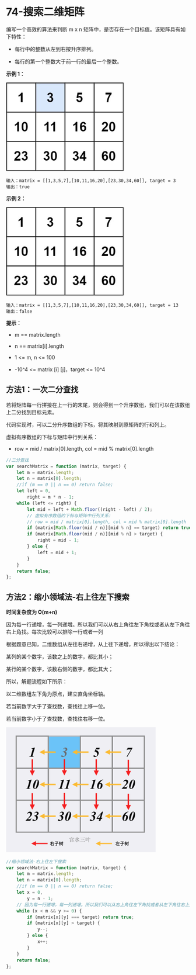 # 74-搜索二维矩阵

编写一个高效的算法来判断 m x n 矩阵中，是否存在一个目标值。该矩阵具有如下特性：

- 每行中的整数从左到右按升序排列。

- 每行的第一个整数大于前一行的最后一个整数。

**示例 1：**

![](img/题目1.jpg)

```
输入：matrix = [[1,3,5,7],[10,11,16,20],[23,30,34,60]], target = 3
输出：true
```

**示例 2：**

![](img/题目2.jpg)

```
输入：matrix = [[1,3,5,7],[10,11,16,20],[23,30,34,60]], target = 13
输出：false
```

**提示：**

- m == matrix.length

- n == matrix[i].length

- 1 <= m, n <= 100

- -10^4 <= matrix [i] [j]，target <= 10^4



## 方法1：一次二分查找

若将矩阵每一行拼接在上一行的末尾，则会得到一个升序数组，我们可以在该数组上二分找到目标元素。

代码实现时，可以二分升序数组的下标，将其映射到原矩阵的行和列上。

虚拟有序数组的下标与矩阵中行列关系：

- row = mid / matrix[0].length, col = mid % matrix[0].length

```js
//二分查找
var searchMatrix = function (matrix, target) {
    let m = matrix.length;
    let n = matrix[0].length;
    //if (m == 0 || n == 0) return false;
    let left = 0,
        right = m * n - 1;
    while (left <= right) {
        let mid = left + Math.floor((right - left) / 2);
        // 虚拟有序数组的下标与矩阵中行列关系:
        // row = mid / matrix[0].length, col = mid % matrix[0].length
        if (matrix[Math.floor(mid / n)][mid % n] == target) return true;
        if (matrix[Math.floor(mid / n)][mid % n] > target) {
            right = mid - 1;
        } else {
            left = mid + 1;
        }
    }
    return false;
};
```



## 方法2：缩小领域法-右上往左下搜索

**时间复杂度为 O(m+n)**

因为每一行递增，每一列递增。所以我们可以从右上角往左下角找或者从左下角往右上角找。每次比较可以排除一行或者一列

根据题意已知，二维数组从左往右递增，从上往下递增，所以得出以下结论：

某列的某个数字，该数之上的数字，都比其小；

某行的某个数字，该数右侧的数字，都比其大；

所以，解题流程如下所示：

以二维数组左下角为原点，建立直角坐标轴。

若当前数字大于了查找数，查找往上移一位。

若当前数字小于了查找数，查找往右移一位。

<img src="img/图解1.png" style="zoom: 40%;" />

```js
//缩小领域法-右上往左下搜索
var searchMatrix = function (matrix, target) {
    let m = matrix.length;
    let n = matrix[0].length;
    //if (m == 0 || n == 0) return false;
    let x = 0,
        y = n - 1;
    // 因为每一行递增，每一列递增。所以我们可以从右上角往左下角找或者从左下角往右上角找。每次比较可以排除一行或者一列，时间复杂度为O(m+n)
    while (x < m && y >= 0) {
        if (matrix[x][y] === target) return true;
        if (matrix[x][y] > target) {
            y--;
        } else {
            x++;
        }
    }
    return false;
};
```

